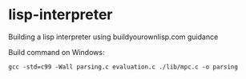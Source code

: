 # lisp-interpreter
Building a lisp interpreter using buildyourownlisp.com guidance

Build command on Windows:
```psh
gcc -std=c99 -Wall parsing.c evaluation.c ./lib/mpc.c -o parsing
```